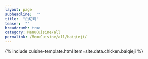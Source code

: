 ```yaml
---
layout: page
subheadline:  ""
title:  "白切鸡"
teaser:  "" 
breadcrumb: true
category: MenuCuisine/all
permalink: /MenuCuisine/all/baiqieji/
---
```


{% include cuisine-template.html item=site.data.chicken.baiqieji %}
